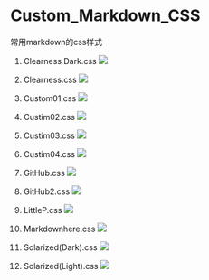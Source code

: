 # Custom_Markdown_CSS
常用markdown的css样式

1. Clearness Dark.css
    ![](http://outiw4np3.bkt.clouddn.com/abad1f256b827d2920fc08c67d2a223d.jpg)

2. Clearness.css
    ![](http://outiw4np3.bkt.clouddn.com/d4f27e470945106d3e711dfa36823495.jpg)

3. Custom01.css
    ![](http://outiw4np3.bkt.clouddn.com/cc59ce58b25b77b88d6423da82997afa.jpg)

4. Custim02.css
    ![](http://outiw4np3.bkt.clouddn.com/b8a4beac3b389800dcddef06456529be.jpg)

5. Custim03.css
    ![](http://outiw4np3.bkt.clouddn.com/35e20c2e46054b81d7e78d013dcab770.jpg)

6. Custim04.css
    ![](http://outiw4np3.bkt.clouddn.com/1a5cf545619d9643595b12396e57bb82.jpg)

7. GitHub.css
    ![](http://outiw4np3.bkt.clouddn.com/13028280542f891bce7e06b57c035dde.jpg)

8. GitHub2.css
    ![](http://outiw4np3.bkt.clouddn.com/f1ca2eb3132f66f13f3d27aa176140f0.jpg)

9. LittleP.css
    ![](http://outiw4np3.bkt.clouddn.com/5532385feb1c90aa74185732720999bc.jpg)

10. Markdownhere.css
    ![](http://outiw4np3.bkt.clouddn.com/38333720289350693493b010430394fe.jpg)

11. Solarized(Dark).css
    ![](http://outiw4np3.bkt.clouddn.com/ea913a498f824f408e067b596e7f5a95.jpg)

12. Solarized(Light).css
    ![](http://outiw4np3.bkt.clouddn.com/6510654f3f08506d56c1ac8409b4bdcc.jpg)


